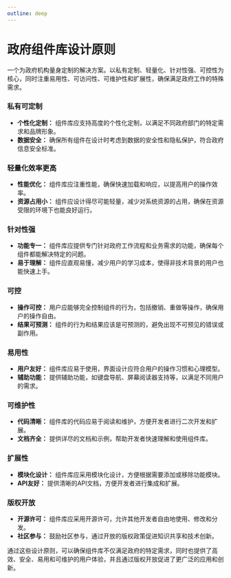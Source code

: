 ```yaml
---
outline: deep
---
```


# 政府组件库设计原则

一个为政府机构量身定制的解决方案。以私有定制、轻量化、针对性强、可控性为核心，同时注重易用性、可访问性、可维护性和扩展性，确保满足政府工作的特殊需求。


### 私有可定制

- **个性化定制：** 组件库应支持高度的个性化定制，以满足不同政府部门的特定需求和品牌形象。
- **数据安全：** 确保所有组件在设计时考虑到数据的安全性和隐私保护，符合政府信息安全标准。

### 轻量化效率更高

- **性能优化：** 组件库应注重性能，确保快速加载和响应，以提高用户的操作效率。
- **资源占用小：** 组件应设计得尽可能轻量，减少对系统资源的占用，确保在资源受限的环境下也能良好运行。

### 针对性强

- **功能专一：** 组件库应提供专门针对政府工作流程和业务需求的功能，确保每个组件都能解决特定的问题。
- **易于理解：** 组件应直观易懂，减少用户的学习成本，使得非技术背景的用户也能快速上手。

### 可控

- **操作可控：** 用户应能够完全控制组件的行为，包括撤销、重做等操作，确保用户的操作自由。
- **结果可预测：** 组件的行为和结果应该是可预测的，避免出现不可预见的错误或副作用。

### 易用性

- **用户友好：** 组件库应易于使用，界面设计应符合用户的操作习惯和心理模型。
- **辅助功能：** 提供辅助功能，如键盘导航、屏幕阅读器支持等，以满足不同用户的需求。

### 可维护性

- **代码清晰：** 组件库的代码应易于阅读和维护，方便开发者进行二次开发和扩展。
- **文档齐全：** 提供详尽的文档和示例，帮助开发者快速理解和使用组件库。

### 扩展性

- **模块化设计：** 组件库应采用模块化设计，方便根据需要添加或移除功能模块。
- **API友好：** 提供清晰的API文档，方便开发者进行集成和扩展。

### 版权开放

- **开源许可：** 组件库应采用开源许可，允许其他开发者自由地使用、修改和分发。
- **社区参与：** 鼓励社区参与，通过开放的版权政策促进知识共享和技术创新。

通过这些设计原则，可以确保组件库不仅满足政府的特定需求，同时也提供了高效、安全、易用和可维护的用户体验，并且通过版权开放促进了更广泛的应用和创新。
